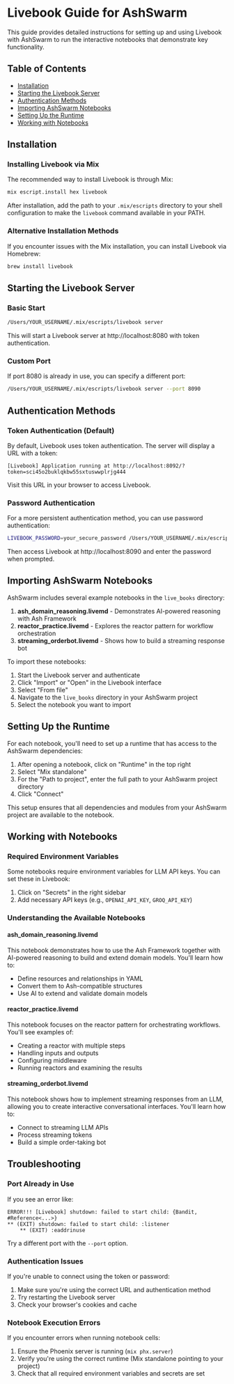 # Livebook Guide for AshSwarm

This guide provides detailed instructions for setting up and using Livebook with AshSwarm to run the interactive notebooks that demonstrate key functionality.

## Table of Contents

- [Installation](#installation)
- [Starting the Livebook Server](#starting-the-livebook-server)
- [Authentication Methods](#authentication-methods)
- [Importing AshSwarm Notebooks](#importing-ashswarm-notebooks)
- [Setting Up the Runtime](#setting-up-the-runtime)
- [Working with Notebooks](#working-with-notebooks)

## Installation

### Installing Livebook via Mix

The recommended way to install Livebook is through Mix:

```bash
mix escript.install hex livebook
```

After installation, add the path to your `.mix/escripts` directory to your shell configuration to make the `livebook` command available in your PATH.

### Alternative Installation Methods

If you encounter issues with the Mix installation, you can install Livebook via Homebrew:

```bash
brew install livebook
```

## Starting the Livebook Server

### Basic Start

```bash
/Users/YOUR_USERNAME/.mix/escripts/livebook server
```

This will start a Livebook server at http://localhost:8080 with token authentication.

### Custom Port

If port 8080 is already in use, you can specify a different port:

```bash
/Users/YOUR_USERNAME/.mix/escripts/livebook server --port 8090
```

## Authentication Methods

### Token Authentication (Default)

By default, Livebook uses token authentication. The server will display a URL with a token:

```
[Livebook] Application running at http://localhost:8092/?token=sci45o2buklqkbw55sxtuswwplrjg444
```

Visit this URL in your browser to access Livebook.

### Password Authentication

For a more persistent authentication method, you can use password authentication:

```bash
LIVEBOOK_PASSWORD=your_secure_password /Users/YOUR_USERNAME/.mix/escripts/livebook server --port 8090
```

Then access Livebook at http://localhost:8090 and enter the password when prompted.

## Importing AshSwarm Notebooks

AshSwarm includes several example notebooks in the `live_books` directory:

1. **ash_domain_reasoning.livemd** - Demonstrates AI-powered reasoning with Ash Framework
2. **reactor_practice.livemd** - Explores the reactor pattern for workflow orchestration
3. **streaming_orderbot.livemd** - Shows how to build a streaming response bot

To import these notebooks:

1. Start the Livebook server and authenticate
2. Click "Import" or "Open" in the Livebook interface
3. Select "From file"
4. Navigate to the `live_books` directory in your AshSwarm project
5. Select the notebook you want to import

## Setting Up the Runtime

For each notebook, you'll need to set up a runtime that has access to the AshSwarm dependencies:

1. After opening a notebook, click on "Runtime" in the top right
2. Select "Mix standalone" 
3. For the "Path to project", enter the full path to your AshSwarm project directory
4. Click "Connect"

This setup ensures that all dependencies and modules from your AshSwarm project are available to the notebook.

## Working with Notebooks

### Required Environment Variables

Some notebooks require environment variables for LLM API keys. You can set these in Livebook:

1. Click on "Secrets" in the right sidebar
2. Add necessary API keys (e.g., `OPENAI_API_KEY`, `GROQ_API_KEY`)

### Understanding the Available Notebooks

#### ash_domain_reasoning.livemd

This notebook demonstrates how to use the Ash Framework together with AI-powered reasoning to build and extend domain models. You'll learn how to:

- Define resources and relationships in YAML
- Convert them to Ash-compatible structures
- Use AI to extend and validate domain models

#### reactor_practice.livemd

This notebook focuses on the reactor pattern for orchestrating workflows. You'll see examples of:

- Creating a reactor with multiple steps
- Handling inputs and outputs
- Configuring middleware
- Running reactors and examining the results

#### streaming_orderbot.livemd

This notebook shows how to implement streaming responses from an LLM, allowing you to create interactive conversational interfaces. You'll learn how to:

- Connect to streaming LLM APIs
- Process streaming tokens
- Build a simple order-taking bot

## Troubleshooting

### Port Already in Use

If you see an error like:

```
ERROR!!! [Livebook] shutdown: failed to start child: {Bandit, #Reference<...>}
** (EXIT) shutdown: failed to start child: :listener
    ** (EXIT) :eaddrinuse
```

Try a different port with the `--port` option.

### Authentication Issues

If you're unable to connect using the token or password:

1. Make sure you're using the correct URL and authentication method
2. Try restarting the Livebook server
3. Check your browser's cookies and cache

### Notebook Execution Errors

If you encounter errors when running notebook cells:

1. Ensure the Phoenix server is running (`mix phx.server`)
2. Verify you're using the correct runtime (Mix standalone pointing to your project)
3. Check that all required environment variables and secrets are set 